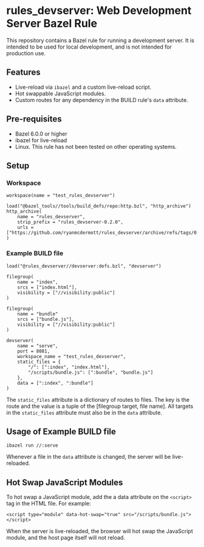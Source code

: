 # rules_devserver: Web Development Server Bazel Rule

This repository contains a Bazel rule for running a development server. It is
intended to be used for local development, and is not intended for production
use.

## Features

*   Live-reload via `ibazel` and a custom live-reload script.
*   Hot swappable JavaScript modules.
*   Custom routes for any dependency in the BUILD rule's `data` attribute.

## Pre-requisites

* Bazel 6.0.0 or higher
* ibazel for live-reload
* Linux. This rule has not been tested on other operating systems.

## Setup

### Workspace

```
workspace(name = "test_rules_devserver")

load("@bazel_tools//tools/build_defs/repo:http.bzl", "http_archive")
http_archive(
    name = "rules_devserver",
    strip_prefix = "rules_devserver-0.2.0",
    urls = ["https://github.com/ryanmcdermott/rules_devserver/archive/refs/tags/0.2.0.tar.gz"],
)
```

### Example BUILD file

```
load("@rules_devserver//devserver:defs.bzl", "devserver")

filegroup(
    name = "index",
    srcs = ["index.html"],
    visibility = ["//visibility:public"]
)

filegroup(
    name = "bundle"
    srcs = ["bundle.js"],
    visibility = ["//visibility:public"]
)

devserver(
    name = "serve",
    port = 8081,
    workspace_name = "test_rules_devserver",
    static_files = {
        "/": [":index", "index.html"],
        "/scripts/bundle.js": [":bundle", "bundle.js"]
    },
    data = [":index", ":bundle"]
)
```

The `static_files` attribute is a dictionary of routes to files. The key is the route and the value is a tuple
of the [filegroup target, file name]. All targets in the `static_files` attribute must also be in the `data` attribute.

## Usage of Example BUILD file

```
ibazel run //:serve
```

Whenever a file in the `data` attribute is changed, the server will be live-reloaded.

## Hot Swap JavaScript Modules

To hot swap a JavaScript module, add the a data attribute on the `<script>` tag in the HTML file. For example:

```
<script type="module" data-hot-swap="true" src="/scripts/bundle.js"></script>
```

When the server is live-reloaded, the browser will hot swap the JavaScript module, and the host page itself will not reload.